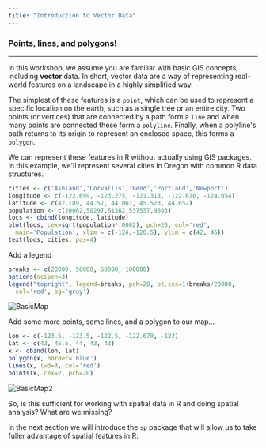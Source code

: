 ```yaml
---
title: "Introduction to Vector Data"
---
```


### Points, lines, and polygons!

-----

In this workshop, we assume you are familiar with basic GIS concepts, including **vector** data. In short, vector data are a way of representing real-world features on a landscape in a highly simplified way. 

The simplest of these features is a `point`, which can be used to represent a specific location on the earth, such as a single tree or an entire city. Two points (or vertices) that are connected by a path form a `line` and when many points are connected these form a `polyline`. Finally, when a polyline's path returns to its origin to represent an enclosed space, this forms a `polygon`.

We can represent these features in R without actually using GIS packages. In this example, we'll represent several cities in Oregon with common R data structures.

```r
cities <- c('Ashland','Corvallis','Bend','Portland','Newport')
longitude <- c(-122.699, -123.275, -121.313, -122.670, -124.054)
latitude <- c(42.189, 44.57, 44.061, 45.523, 44.652)
population <- c(20062,50297,61362,537557,9603)
locs <- cbind(longitude, latitude) 
plot(locs, cex=sqrt(population*.0002), pch=20, col='red', 
  main='Population', xlim = c(-124,-120.5), ylim = c(42, 46))
text(locs, cities, pos=4)
```

Add a legend
```r
breaks <- c(20000, 50000, 60000, 100000)
options(scipen=3)
legend("topright", legend=breaks, pch=20, pt.cex=1+breaks/20000, 
  col='red', bg='gray')
```

![BasicMap](/AWRA_GIS_R_Workshop/figure/BasicMap.png)

Add some more points, some lines, and a polygon to our map...
```r
lon <- c(-123.5, -123.5, -122.5, -122.670, -123)
lat <- c(43, 45.5, 44, 43, 43)
x <- cbind(lon, lat)
polygon(x, border='blue')
lines(x, lwd=3, col='red')
points(x, cex=2, pch=20)
```

![BasicMap2](/AWRA_GIS_R_Workshop/figure/BasicMap2.png)

So, is this sufficient for working with spatial data in R and doing spatial analysis?  What are we missing?

In the next section we will introduce the `sp` package that will allow us to take fuller advantage of spatial features in R.